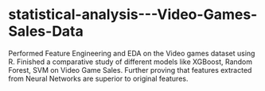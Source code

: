 # statistical-analysis---Video-Games-Sales-Data
Performed Feature Engineering and EDA on the Video games dataset using R. Finished a comparative study of different models like XGBoost, Random Forest, SVM on Video Game Sales. Further proving that features extracted from Neural Networks are superior to original features.
